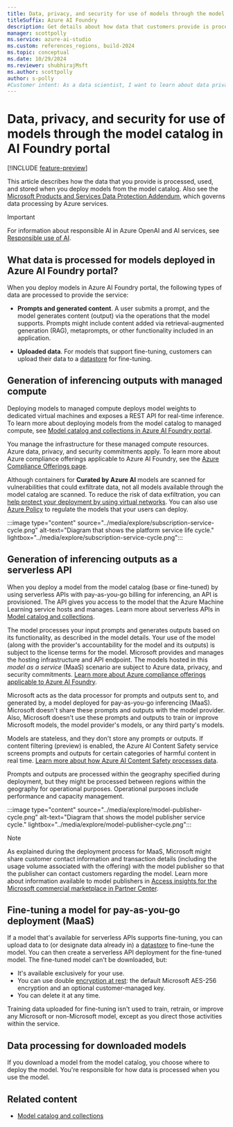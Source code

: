 ```yaml
---
title: Data, privacy, and security for use of models through the model catalog in AI Foundry portal
titleSuffix: Azure AI Foundry
description: Get details about how data that customers provide is processed, used, and stored when a user deploys a model from the model catalog.
manager: scottpolly
ms.service: azure-ai-studio
ms.custom: references_regions, build-2024
ms.topic: conceptual
ms.date: 10/29/2024
ms.reviewer: shubhirajMsft
ms.author: scottpolly
author: s-polly
#Customer intent: As a data scientist, I want to learn about data privacy and security for use of models in the model catalog.
---
```

# Data, privacy, and security for use of models through the model catalog in AI Foundry portal

[!INCLUDE [feature-preview](../includes/feature-preview.md)]

This article describes how the data that you provide is processed, used, and stored when you deploy models from the model catalog. Also see the [Microsoft Products and Services Data Protection Addendum](https://aka.ms/DPA), which governs data processing by Azure services.

> [!IMPORTANT]
> For information about responsible AI in Azure OpenAI and AI services, see [Responsible use of AI](../../ai-services/responsible-use-of-ai-overview.md?context=/azure/ai-studio/context/context).

## What data is processed for models deployed in Azure AI Foundry portal?

When you deploy models in Azure AI Foundry portal, the following types of data are processed to provide the service:

* **Prompts and generated content**. A user submits a prompt, and the model generates content (output) via the operations that the model supports. Prompts might include content added via retrieval-augmented generation (RAG), metaprompts, or other functionality included in an application.

* **Uploaded data**. For models that support fine-tuning, customers can upload their data to a [datastore](../concepts/connections.md#connections-to-datastores) for fine-tuning.

## Generation of inferencing outputs with managed compute

Deploying models to managed compute deploys model weights to dedicated virtual machines and exposes a REST API for real-time inference. To learn more about deploying models from the model catalog to managed compute, see [Model catalog and collections in Azure AI Foundry portal](model-catalog-overview.md).

You manage the infrastructure for these managed compute resources. Azure data, privacy, and security commitments apply. To learn more about Azure compliance offerings applicable to Azure AI Foundry, see the [Azure Compliance Offerings page](https://servicetrust.microsoft.com/DocumentPage/7adf2d9e-d7b5-4e71-bad8-713e6a183cf3).

Although containers for **Curated by Azure AI** models are scanned for vulnerabilities that could exfiltrate data, not all models available through the model catalog are scanned. To reduce the risk of data exfiltration, you can [help protect your deployment by using virtual networks](configure-managed-network.md). You can also use [Azure Policy](../../ai-services/policy-reference.md) to regulate the models that your users can deploy.

:::image type="content" source="../media/explore/subscription-service-cycle.png" alt-text="Diagram that shows the platform service life cycle." lightbox="../media/explore/subscription-service-cycle.png":::

## Generation of inferencing outputs as a serverless API

When you deploy a model from the model catalog (base or fine-tuned) by using serverless APIs with pay-as-you-go billing for inferencing, an API is provisioned. The API gives you access to the model that the Azure Machine Learning service hosts and manages. Learn more about serverless APIs in [Model catalog and collections](./model-catalog-overview.md).

The model processes your input prompts and generates outputs based on its functionality, as described in the model details. Your use of the model (along with the provider's accountability for the model and its outputs) is subject to the license terms for the model. Microsoft provides and manages the hosting infrastructure and API endpoint. The models hosted in this *model as a service* (MaaS) scenario are subject to Azure data, privacy, and security commitments. [Learn more about Azure compliance offerings applicable to Azure AI Foundry](https://servicetrust.microsoft.com/DocumentPage/7adf2d9e-d7b5-4e71-bad8-713e6a183cf3).

Microsoft acts as the data processor for prompts and outputs sent to, and generated by, a model deployed for pay-as-you-go inferencing (MaaS). Microsoft doesn't share these prompts and outputs with the model provider. Also, Microsoft doesn't use these prompts and outputs to train or improve Microsoft models, the model provider's models, or any third party's models.

Models are stateless, and they don't store any prompts or outputs. If content filtering (preview) is enabled, the Azure AI Content Safety service screens prompts and outputs for certain categories of harmful content in real time. [Learn more about how Azure AI Content Safety processes data](/legal/cognitive-services/content-safety/data-privacy).

Prompts and outputs are processed within the geography specified during deployment, but they might be processed between regions within the geography for operational purposes. Operational purposes include performance and capacity management.

:::image type="content" source="../media/explore/model-publisher-cycle.png" alt-text="Diagram that shows the model publisher service cycle." lightbox="../media/explore/model-publisher-cycle.png":::

> [!NOTE]
> As explained during the deployment process for MaaS, Microsoft might share customer contact information and transaction details (including the usage volume associated with the offering) with the model publisher so that the publisher can contact customers regarding the model. Learn more about information available to model publishers in [Access insights for the Microsoft commercial marketplace in Partner Center](/partner-center/analytics).

## Fine-tuning a model for pay-as-you-go deployment (MaaS)

If a model that's available for serverless APIs supports fine-tuning, you can upload data to (or designate data already in) a [datastore](../concepts/connections.md#connections-to-datastores) to fine-tune the model. You can then create a serverless API deployment for the fine-tuned model. The fine-tuned model can't be downloaded, but:

* It's available exclusively for your use.
* You can use double [encryption at rest](../../ai-services/openai/encrypt-data-at-rest.md): the default Microsoft AES-256 encryption and an optional customer-managed key.
* You can delete it at any time.

Training data uploaded for fine-tuning isn't used to train, retrain, or improve any Microsoft or non-Microsoft model, except as you direct those activities within the service.

## Data processing for downloaded models

If you download a model from the model catalog, you choose where to deploy the model. You're responsible for how data is processed when you use the model.

## Related content

* [Model catalog and collections](model-catalog-overview.md)
